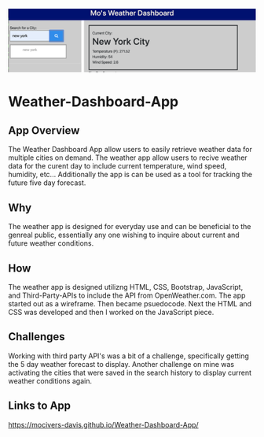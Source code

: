 ![Weather-Dashboard-App](/Weather-app.png)

# Weather-Dashboard-App

## App Overview
The Weather Dashboard App allow users to easily retrieve weather data for multiple cities on demand. The weather app allow users to recive weather data for the curent day to include current temperature, wind speed, humidity, etc... Additionally the app is can be used as a tool for tracking the future five day forecast.  

## Why
The weather app is designed for everyday use and can be beneficial to the genreal public, essentially any one wishing to inquire about current and future weather conditions.  

## How
The weather app is designed utilizng HTML, CSS, Bootstrap, JavaScript, and Third-Party-APIs to include the API from OpenWeather.com.  The app started out as a wireframe. Then became psuedocode. Next the HTML and CSS was developed and then I worked on the JavaScript piece. 

## Challenges
Working with third party API's was a bit of a challenge, specifically getting the 5 day weather forecast to display. Another challenge on mine was activating the cities that were saved in the search history to display current weather conditions again.  
## Links to App
https://mocivers-davis.github.io/Weather-Dashboard-App/
